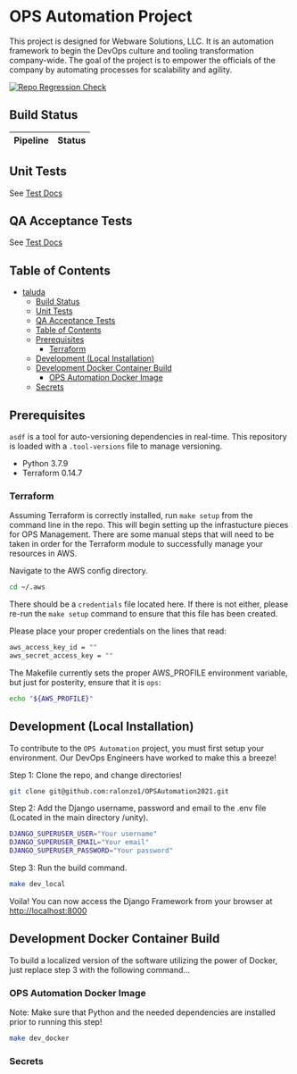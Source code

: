 # OPS Automation Project

This project is designed for Webware Solutions, LLC. It is an automation framework to begin
the DevOps culture and tooling transformation company-wide. The goal of the project is to
empower the officials of the company by automating processes for scalability and agility.

[![Repo Regression Check](https://github.com/ralonzo1/OPSAutomation2021/actions/workflows/repo_check.yml/badge.svg)](https://github.com/ralonzo1/OPSAutomation2021/actions/workflows/repo_check.yml)

## Build Status

| Pipeline | Status |
|----------|--------|

## Unit Tests

See [Test Docs](test/README.md)

## QA Acceptance Tests

See [Test Docs](test/README.md)

## Table of Contents

- [taluda](#taluda)
  - [Build Status](#build-status)
  - [Unit Tests](#unit-tests)
  - [QA Acceptance Tests](#qa-acceptance-tests)
  - [Table of Contents](#table-of-contents)
  - [Prerequisites](#prerequisites)
    - [Terraform](#terraform)
  - [Development (Local Installation)](#development-local-installation)
  - [Development Docker Container Build](#development-docker-container-build)
    - [OPS Automation Docker Image](#ops-automation-docker-image)
  - [Secrets](#secrets)

## Prerequisites

`asdf` is a tool for auto-versioning dependencies in real-time. This repository is loaded with
a `.tool-versions` file to manage versioning.

- Python 3.7.9
- Terraform 0.14.7

### Terraform

Assuming Terraform is correctly installed, run `make setup` from the command line in the repo.
This will begin setting up the infrastucture pieces for OPS Management. There are some manual steps
that will need to be taken in order for the Terraform module to successfully manage your resources
in AWS.

Navigate to the AWS config directory.

```bash
cd ~/.aws
```

There should be a `credentials` file located here. If there is not either, please re-run the `make setup`
command to ensure that this file has been created.

Please place your proper credentials on the lines that read:

```bash
aws_access_key_id = ""
aws_secret_access_key = ""
```

The Makefile currently sets the proper AWS_PROFILE environment variable, but just for posterity, ensure that it is `ops`:

```bash
echo "${AWS_PROFILE}"
```

## Development (Local Installation)

To contribute to the `OPS Automation` project, you must first setup your environment. Our DevOps Engineers have worked to make this a breeze!

Step 1:
Clone the repo, and change directories!

```bash
git clone git@github.com:ralonzo1/OPSAutomation2021.git
```

Step 2:
Add the Django username, password and email to the .env file (Located in the main directory /unity).

```bash
DJANGO_SUPERUSER_USER="Your username"
DJANGO_SUPERUSER_EMAIL="Your email"
DJANGO_SUPERUSER_PASSWORD="Your password"
```

Step 3:
Run the build command.

```bash
make dev_local
```

Voila! You can now access the Django Framework from your browser at [http://localhost:8000](http://localhost:8000)

## Development Docker Container Build

To build a localized version of the software utilizing the power of Docker, just replace step 3 with the following command...

### OPS Automation Docker Image

Note: Make sure that Python and the needed dependencies are installed prior to running this step!

```bash
make dev_docker
```

### Secrets